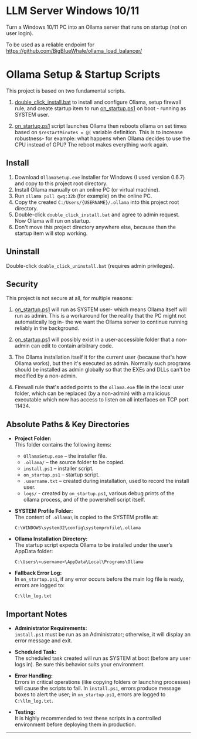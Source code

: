 # LLM Server Windows 10/11
Turn a Windows 10/11 PC into an Ollama server that runs on startup (not on user login).

To be used as a reliable endpoint for https://github.com/BigBIueWhale/ollama_load_balancer/

# Ollama Setup & Startup Scripts

This project is based on two fundamental scripts.

1. [double_click_install.bat](./double_click_install.bat) to install and configure Ollama, setup firewall rule, and create startup item to run [on_startup.ps1](./on_startup.ps1) on boot - running as SYSTEM user.

2. [on_startup.ps1](./on_startup.ps1) script launches Ollama then reboots ollama on set times based on `$restartMinutes = @(` variable definition. This is to increase robustness- for example: what happens when Ollama decides to use the CPU instead of GPU? The reboot makes everything work again.

## Install
1. Download `OllamaSetup.exe` installer for Windows (I used version 0.6.7) and copy to this project root directory.
2. Install Ollama manually on an online PC (or virtual machine).
3. Run `ollama pull qwq:32b` (for example) on the online PC.
4. Copy the created `C:/Users/{USERNAME}/.ollama` into this project root directory.
5. Double-click `double_click_install.bat` and agree to admin request. Now Ollama will run on startup.
6. Don't move this project directory anywhere else, because then the startup item will stop working.

## Uninstall
Double-click `double_click_uninstall.bat` (requires admin privileges).

## Security
This project is not secure at all, for multiple reasons:

1. [on_startup.ps1](./on_startup.ps1) will run as SYSTEM user- which means Ollama itself will run as admin. This is a workaround for the reality that the PC might not automatically log in- the we want the Ollama server to continue running reliably in the background.

2. [on_startup.ps1](./on_startup.ps1) will possibly exist in a user-accessible folder that a non-admin can edit to contain arbitrary code.

3. The Ollama installation itself it for the current user (because that's how Ollama works), but then it's executed as admin. Normally such programs should be installed as admin globally so that the EXEs and DLLs can't be modified by a non-admin.

4. Firewall rule that's added points to the `ollama.exe` file in the local user folder, which can be replaced (by a non-admin) with a malicious executable which now has access to listen on all interfaces on TCP port 11434.

## Absolute Paths & Key Directories

- **Project Folder:**  
  This folder contains the following items:
  - `OllamaSetup.exe` – the installer file.
  - `.ollama/` – the source folder to be copied.
  - `install.ps1` – installer script.
  - `on_startup.ps1` – startup script.
  - `.username.txt` – created during installation, used to record the install user.
  - `logs/` - created by `on_startup.ps1`, various debug prints of the ollama process, and of the powershell script itself.

- **SYSTEM Profile Folder:**  
  The content of `.ollama\` is copied to the SYSTEM profile at:
  ```
  C:\WINDOWS\system32\config\systemprofile\.ollama
  ```

- **Ollama Installation Directory:**  
  The startup script expects Ollama to be installed under the user’s AppData folder:
  ```
  C:\Users\<username>\AppData\Local\Programs\Ollama
  ```

- **Fallback Error Log:**  
  In `on_startup.ps1`, if any error occurs before the main log file is ready, errors are logged to:
  ```
  C:\llm_log.txt
  ```

## Important Notes

- **Administrator Requirements:**  
  `install.ps1` must be run as an Administrator; otherwise, it will display an error message and exit.

- **Scheduled Task:**  
  The scheduled task created will run as SYSTEM at boot (before any user logs in). Be sure this behavior suits your environment.

- **Error Handling:**  
  Errors in critical operations (like copying folders or launching processes) will cause the scripts to fail. In `install.ps1`, errors produce message boxes to alert the user; in `on_startup.ps1`, errors are logged to `C:\llm_log.txt`.

- **Testing:**  
  It is highly recommended to test these scripts in a controlled environment before deploying them in production.

---
